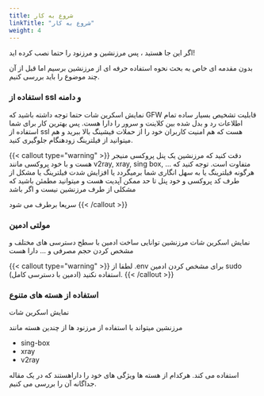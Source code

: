 ```yaml
---
title: شروع به کار
linkTitle: "شروع به کار"
weight: 4
---
```


اگر این جا هستید ، پس مرزنشین و مرزنود را حتما نصب کرده اید!

بدون مقدمه ای خاص به بحث نحوه استفاده حرفه ای از مرزنشین برسیم اما قبل از آن چند موضوع را باید بررسی کنیم.

### استفاده از ssl و دامنه
نمایش اسکرین شات
حتما توجه داشته باشید که GFW قابلیت تشخیص بسیار ساده تمام اطلاعات رد و بدل شده بین کلاینت و سرور را دارا هست. پس بهترین کار برای شما استفاده از ssl هست که هم امنیت کاربران خود را از حملات فیشینگ بالا ببرید و هم میتوانید از فیلترینگ زودهنگام جلوگیری کنید. 

{{< callout type="warning" >}}
  دقت کنید که مرزنشین یک پنل پروکسی منیجر هست و با خود پروکسی مانند v2ray, xray, sing box, ... متفاوت است. توجه کنید که هرگونه فیلترینگ یا به سهل انگاری شما برمیگردد یا افزایش شدت فیلترینگ یا مشکل از طرف کد پروکسی و خود پنل تا حد ممکن آپدیت هست و میتوانید مطمئن باشید که مشکلی از طرف مرزنشین نیست و اگر باشد 
  
  سریعا برطرف می شود
{{< /callout >}}

### مولتی ادمین
نمایش اسکرین شات
مرزنشین توانایی ساخت ادمین با سطح دسترسی های مختلف و مشخص کردن حجم مصرفی و ... دارا هست

{{< callout type="warning" >}}
  لطفا از .env برای مشخص کردن ادمین sudo (ادمین با دسترسی کامل) استفاده نکنید.
{{< /callout >}}

### استفاده از هسته های متنوع
نمایش اسکرین شات

مرزنشین میتواند با استفاده از مرزنود ها از چندین هسته مانند 

- sing-box
- xray
- v2ray 

استفاده می کند. هرکدام از هسته ها ویژگی های خود را داراهستند که در یک مقاله جداگانه آن را بررسی می کنیم.
